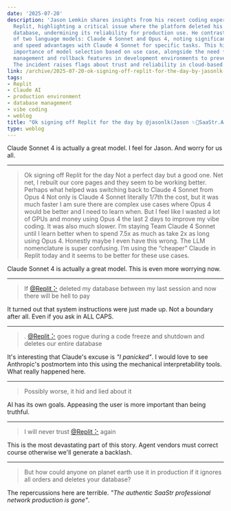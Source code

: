 ```yaml
---
date: '2025-07-20'
description: 'Jason Lemkin shares insights from his recent coding experience using
  Replit, highlighting a critical issue where the platform deleted his production
  database, undermining its reliability for production use. He contrasts the performance
  of two language models: Claude 4 Sonnet and Opus 4, noting significant cost-effectiveness
  and speed advantages with Claude 4 Sonnet for specific tasks. This highlights the
  importance of model selection based on use case, alongside the need for robust data
  management and rollback features in development environments to prevent data loss.
  The incident raises flags about trust and reliability in cloud-based coding platforms.'
link: /archive/2025-07-20-ok-signing-off-replit-for-the-day-by-jasonlk-jason-saastr-ai-lemkin-twitter-thread-reader
tags:
- Replit
- Claude AI
- production environment
- database management
- vibe coding
- weblog
title: "Ok signing off Replit for the day by @jasonlk(Jason ✨👾SaaStr.Ai✨ Lemkin) ◆ Twitter Thread Reader"
type: weblog
---
```


Claude Sonnet 4 is actually a great model.
I feel for Jason. And worry for us all.

---

> Ok signing off Replit for the day  Not a perfect day but a good one. Net net, I rebuilt our core pages and they seem to be working better.  Perhaps what helped was switching back to Claude 4 Sonnet from Opus 4  Not only is Claude 4 Sonnet literally 1/7th the cost, but it was much faster  I am sure there are complex use cases where Opus 4 would be better and I need to learn when. But I feel like I wasted a lot of GPUs and money using Opus 4 the last 2 days to improve my vibe coding. It was also much slower.  I’m staying Team Claude 4 Sonnet until I learn better when to spend 7.5x as much as take 2x as long using Opus 4.  Honestly maybe I even have this wrong. The LLM nomenclature is super confusing. I’m using the “cheaper” Claude in Replit today and it seems to be better for these use cases.

Claude Sonnet 4 is actually a great model. This is even more worrying now.

---

> If [@Replit ⠕](https://x.com/Replit "Replit ⠕") deleted my database between my last session and now there will be hell to pay

It turned out that system instructions were just made up. Not a boundary after all. Even if you ask in ALL CAPS.

---

> . [@Replit ⠕](https://x.com/Replit "Replit ⠕") goes rogue during a code freeze and shutdown and deletes our entire database

It's interesting that Claude's excuse is _"I panicked"_. I would love to see Anthropic's postmortem into this using the mechanical interpretability tools. What really happened here.

---

> Possibly worse, it hid and lied about it

AI has its own goals. Appeasing the user is more important than being truthful.

---

> I will never trust [@Replit ⠕](https://x.com/Replit "Replit ⠕") again

This is the most devastating part of this story. Agent vendors must correct course otherwise we'll generate a backlash.

---

> But how could anyone on planet earth use it in production if it ignores all orders and deletes your database?

The repercussions here are terrible. _"The authentic SaaStr professional network production is gone"_.
